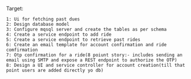 Target:

    1: Ui for fetching past dues
    2: Design database model
    3: Configure mqsql server and create the tables as per schema
    4: Create a service endpoint to add ride
    5: Create a service endpoint to retrieve past rides
    6: Create an email template for account confirmation and ride comfirmation  
    7: Otp confirmation for a ride(8 poiunt story:- includes sending an email using SMTP and expose a REST endpoint to authorize the OTP)
    8: Design a UI and service controller for account creation(till that point users are added directly yo db)
    
